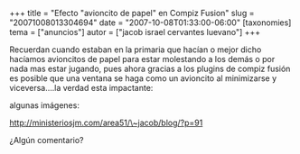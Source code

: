 +++
title = "Efecto &quot;avioncito de papel&quot; en Compiz Fusion"
slug = "20071008013304694"
date = "2007-10-08T01:33:00-06:00"
[taxonomies]
tema = ["anuncios"]
autor = ["jacob israel cervantes luevano"]
+++

Recuerdan cuando estaban en la primaria que hacían o mejor dicho
hacíamos avioncitos de papel para estar molestando a los demás o por
nada mas estar jugando, pues ahora gracias a los plugins de compiz
fusión es posible que una ventana se haga como un avioncito al
minimizarse y viceversa….la verdad esta impactante:

algunas imágenes:

<a href="http://ministeriosjm.com/area51/~jacob/blog/?p=91">http://ministeriosjm.com/area51/\~jacob/blog/?p=91</a>

¿Algún comentario?
